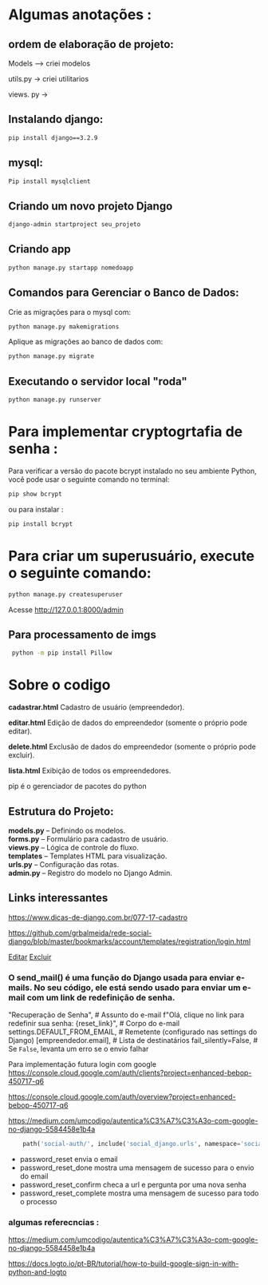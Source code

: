 # Algumas anotações :

## ordem de elaboração de projeto:
Models --> criei modelos

utils.py -> criei utilitarios

views. py ->
## Instalando django:
````cmd
pip install django==3.2.9

````
## mysql:

````cmd
Pip install mysqlclient
````

## Criando um novo projeto Django

````cmd
django-admin startproject seu_projeto
````
## Criando app
````cmd
python manage.py startapp nomedoapp

````
## Comandos para Gerenciar o Banco de Dados:

Crie as migrações para o mysql com:
````cmd
python manage.py makemigrations

````

Aplique as migrações ao banco de dados com:
````cmd
python manage.py migrate
```` 

## Executando o servidor local "roda"

````cmd
python manage.py runserver

````

# Para implementar cryptogrtafia de senha :
Para verificar a versão do pacote bcrypt instalado no seu ambiente Python, você pode usar o seguinte comando no terminal:
````cmd
pip show bcrypt
````
ou para instalar :
````cmd
pip install bcrypt    
````

# Para criar um superusuário, execute o seguinte comando:

````cmd
python manage.py createsuperuser

````
Acesse http://127.0.0.1:8000/admin

## Para processamento de imgs 
````cmd
 python -m pip install Pillow
````



# Sobre o codigo

**cadastrar.html**
Cadastro de usuário (empreendedor). 

**editar.html**
Edição de dados do empreendedor (somente o próprio pode editar).

**delete.html**
Exclusão de dados do empreendedor (somente o próprio pode excluir).

**lista.html**
Exibição de todos os empreendedores.



pip é o gerenciador de pacotes do python 

## Estrutura do Projeto:
**models.py** – Definindo os modelos.<br>
**forms.py** – Formulário para cadastro de usuário. <br>
**views.py** – Lógica de controle do fluxo. <br>
**templates** – Templates HTML para visualização. <br>
**urls.py** – Configuração das rotas. <br>
**admin.py** – Registro do modelo no Django Admin.


## Links interessantes 
https://www.dicas-de-django.com.br/077-17-cadastro

https://github.com/grbalmeida/rede-social-django/blob/master/bookmarks/account/templates/registration/login.html



 <a href="{% url 'edit_empreendedor' empreendedor.id %}">Editar</a>
                            <a href="{% url 'delete_empreendedor' empreendedor.id %}">Excluir</a>

### O send_mail() é uma função do Django usada para enviar e-mails. No seu código, ele está sendo usado para enviar um e-mail com um link de redefinição de senha.

"Recuperação de Senha",  # Assunto do e-mail
    f"Olá, clique no link para redefinir sua senha: {reset_link}",  # Corpo do e-mail
    settings.DEFAULT_FROM_EMAIL,  # Remetente (configurado nas settings do Django)
    [empreendedor.email],  # Lista de destinatários
    fail_silently=False,  # Se `False`, levanta um erro se o envio falhar



Para implementação futura login com google  
https://console.cloud.google.com/auth/clients?project=enhanced-bebop-450717-q6

https://console.cloud.google.com/auth/overview?project=enhanced-bebop-450717-q6

https://medium.com/umcodigo/autentica%C3%A7%C3%A3o-com-google-no-django-5584458e1b4a


````py
    path('social-auth/', include('social_django.urls', namespace='social-auth')),
````




- password_reset envia o email
 - password_reset_done mostra uma mensagem de sucesso para o envio do email
 - password_reset_confirm checa a url e pergunta por uma nova senha
 - password_reset_complete mostra uma mensagem de sucesso para todo o processo


### algumas referecncias : 
 https://medium.com/umcodigo/autentica%C3%A7%C3%A3o-com-google-no-django-5584458e1b4a


https://docs.logto.io/pt-BR/tutorial/how-to-build-google-sign-in-with-python-and-logto